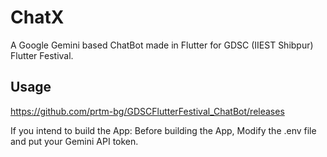 # ChatX

A Google Gemini based ChatBot made in Flutter for GDSC (IIEST Shibpur) Flutter Festival.

## Usage

https://github.com/prtm-bg/GDSCFlutterFestival_ChatBot/releases

If you intend to build the App:
Before building the App, Modify the .env file and put your Gemini API token.

